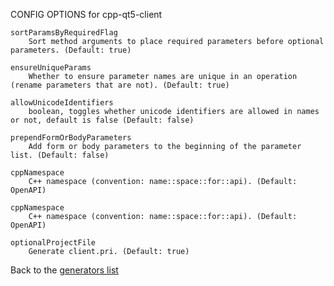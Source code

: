 
CONFIG OPTIONS for cpp-qt5-client

	sortParamsByRequiredFlag
	    Sort method arguments to place required parameters before optional parameters. (Default: true)

	ensureUniqueParams
	    Whether to ensure parameter names are unique in an operation (rename parameters that are not). (Default: true)

	allowUnicodeIdentifiers
	    boolean, toggles whether unicode identifiers are allowed in names or not, default is false (Default: false)

	prependFormOrBodyParameters
	    Add form or body parameters to the beginning of the parameter list. (Default: false)

	cppNamespace
	    C++ namespace (convention: name::space::for::api). (Default: OpenAPI)

	cppNamespace
	    C++ namespace (convention: name::space::for::api). (Default: OpenAPI)

	optionalProjectFile
	    Generate client.pri. (Default: true)

Back to the [generators list](README.md)
